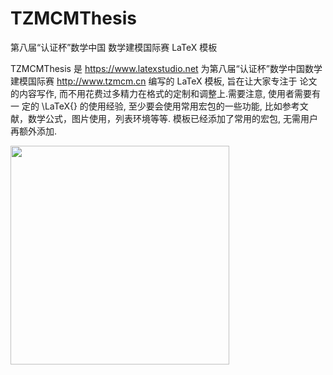 # TZMCMThesis
第八届“认证杯”数学中国 数学建模国际赛 LaTeX 模板


TZMCMThesis 是  https://www.latexstudio.net 为第八届“认证杯”数学中国数学建模国际赛 http://www.tzmcm.cn 编写的  LaTeX 模板, 旨在让大家专注于 论文的内容写作, 而不用花费过多精力在格式的定制和调整上.需要注意, 使用者需要有一 定的 \LaTeX{} 的使用经验, 至少要会使用常用宏包的一些功能, 比如参考文献，数学公式，图片使用，列表环境等等.  模板已经添加了常用的宏包, 无需用户再额外添加.

<img src="https://github.com/latexstudio/CUMCMThesis/blob/master/figures/gongzhonghao2.png" alt="" width="350px">
